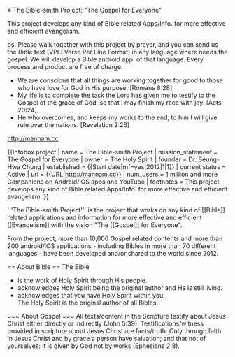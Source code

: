※ The Bible-smith Project: "The Gospel for Everyone"

This project develops any kind of Bible related Apps/Info. for more effective and efficient evangelism.

ps. Please walk together with this project by prayer, and you can send us the Bible text (VPL: Verse Per Line Format) in any language where needs the gospel. We will develop a Bible android app. of that language. Every process and product are free of charge.

+ We are conscious that all things are working together for good to those who have love for God in His purpose. [Romans 8:28]
+ My life is to complete the task the Lord has given me to testify to the Gospel of the grace of God, so that I may finish my race with joy. [Acts 20:24]
+ He who overcomes, and keeps my works to the end, to him I will give rule over the nations. [Revelation 2:26]

http://mannam.cc

{{Infobox project
| name              = The Bible-smith Project
| mission_statement = The Gospel for Everyone
| owner             = The Holy Spirit
| founder           = Dr. Seung-Hwa Chung
| established       = {{Start date|mf=yes|2012|1|1}}
| current status    = Active
| url               = {{URL|http://mannam.cc}}
| num_users         = 1 million and more Companions on Android/iOS apps and YouTube
| footnotes         = This project develops any kind of Bible related Apps/Info. for more effective and efficient evangelism.
}}

'''The Bible-smith Project''' is the project that works on any kind of [[Bible]] related applications and information for more effective and efficient [[Evangelism]] with the vision "The [[Gospel]] for Everyone".

From the project, more than 10,000 Gospel related contents and more than 200 android/iOS applications - including Bibles in more than 70 different languages - have been developed and/or shared to the world since 2012.

== About Bible ==
The Bible<br>
- is the work of Holy Spirit through His people.<br>
- acknowledges Holy Spirit being the original author and He is still living.<br>
- acknowledges that you have Holy Spirit within you.<br>
The Holy Spirit is the original author of all Bibles.

=== About Gospel ===
All texts/content in the Scripture testify about Jesus Christ either directly or indirectly (John 5:39). Testifications/witness provided in scripture about Jesus Christ are facts/truth. Only through faith in Jesus Christ and by grace a person have salvation; and that not of yourselves: it is given by God not by works (Ephesians 2:8).
